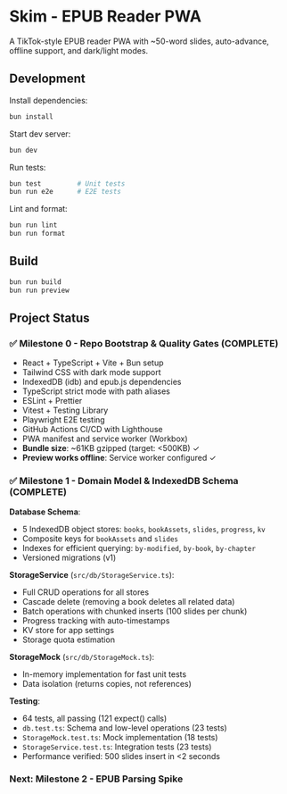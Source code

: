 # Skim - EPUB Reader PWA

A TikTok-style EPUB reader PWA with ~50-word slides, auto-advance, offline support, and dark/light modes.

## Development

Install dependencies:
```bash
bun install
```

Start dev server:
```bash
bun dev
```

Run tests:
```bash
bun test         # Unit tests
bun run e2e      # E2E tests
```

Lint and format:
```bash
bun run lint
bun run format
```

## Build

```bash
bun run build
bun run preview
```

## Project Status

### ✅ Milestone 0 - Repo Bootstrap & Quality Gates (COMPLETE)

- React + TypeScript + Vite + Bun setup
- Tailwind CSS with dark mode support
- IndexedDB (idb) and epub.js dependencies
- TypeScript strict mode with path aliases
- ESLint + Prettier
- Vitest + Testing Library
- Playwright E2E testing
- GitHub Actions CI/CD with Lighthouse
- PWA manifest and service worker (Workbox)
- **Bundle size**: ~61KB gzipped (target: <500KB) ✓
- **Preview works offline**: Service worker configured ✓

### ✅ Milestone 1 - Domain Model & IndexedDB Schema (COMPLETE)

**Database Schema**:
- 5 IndexedDB object stores: `books`, `bookAssets`, `slides`, `progress`, `kv`
- Composite keys for `bookAssets` and `slides`
- Indexes for efficient querying: `by-modified`, `by-book`, `by-chapter`
- Versioned migrations (v1)

**StorageService** (`src/db/StorageService.ts`):
- Full CRUD operations for all stores
- Cascade delete (removing a book deletes all related data)
- Batch operations with chunked inserts (100 slides per chunk)
- Progress tracking with auto-timestamps
- KV store for app settings
- Storage quota estimation

**StorageMock** (`src/db/StorageMock.ts`):
- In-memory implementation for fast unit tests
- Data isolation (returns copies, not references)

**Testing**:
- 64 tests, all passing (121 expect() calls)
- `db.test.ts`: Schema and low-level operations (23 tests)
- `StorageMock.test.ts`: Mock implementation (18 tests)
- `StorageService.test.ts`: Integration tests (23 tests)
- Performance verified: 500 slides insert in <2 seconds

### Next: Milestone 2 - EPUB Parsing Spike
